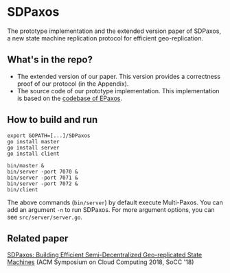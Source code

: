 # SDPaxos
The prototype implementation and the extended version paper of SDPaxos,
a new state machine replication protocol for efficient geo-replication.

## What's in the repo?
- The extended version of our paper. This version provides a correctness proof of our protocol (in the Appendix).
- The source code of our prototype implementation. This implementation is based on the [codebase of EPaxos](https://github.com/efficient/epaxos).

## How to build and run
```
export GOPATH=[...]/SDPaxos
go install master
go install server
go install client

bin/master &
bin/server -port 7070 &
bin/server -port 7071 &
bin/server -port 7072 &
bin/client
```
The above commands (`bin/server`) by default execute Multi-Paxos. You can add an argument `-n` to run SDPaxos. For more argument options, you can see `src/server/server.go`.

## Related paper
[SDPaxos: Building Efficient Semi-Decentralized Geo-replicated State Machines](https://dl.acm.org/citation.cfm?id=3267837) (ACM Symposium on Cloud Computing 2018, SoCC '18)